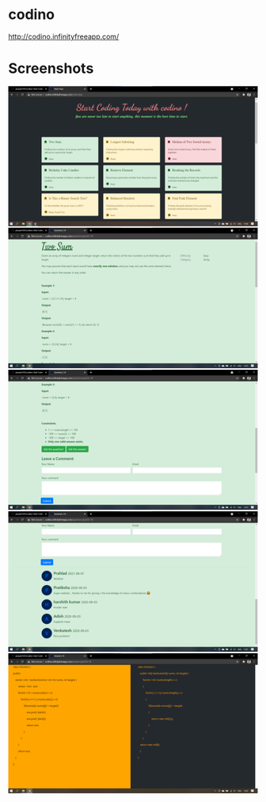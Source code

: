 # codino

http://codino.infinityfreeapp.com/

# Screenshots

![](ss/1.png)
![](ss/2.png)
![](ss/3.png)
![](ss/4.png)
![](ss/5.png)
